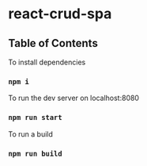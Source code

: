 # react-crud-spa

## Table of Contents

To install dependencies

### `npm i`

To run the dev server on localhost:8080

### `npm run start`

To run a build

### `npm run build`
